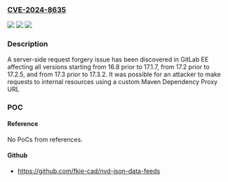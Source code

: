 ### [CVE-2024-8635](https://cve.mitre.org/cgi-bin/cvename.cgi?name=CVE-2024-8635)
![](https://img.shields.io/static/v1?label=Product&message=GitLab&color=blue)
![](https://img.shields.io/static/v1?label=Version&message=16.8%3C%2017.1.7%20&color=brighgreen)
![](https://img.shields.io/static/v1?label=Vulnerability&message=CWE-918%3A%20Server-Side%20Request%20Forgery%20(SSRF)&color=brighgreen)

### Description

A server-side request forgery issue has been discovered in GitLab EE affecting all versions starting from 16.8 prior to 17.1.7, from 17.2 prior to 17.2.5, and from 17.3 prior to 17.3.2. It was possible for an attacker to make requests to internal resources using a custom Maven Dependency Proxy URL

### POC

#### Reference
No PoCs from references.

#### Github
- https://github.com/fkie-cad/nvd-json-data-feeds

